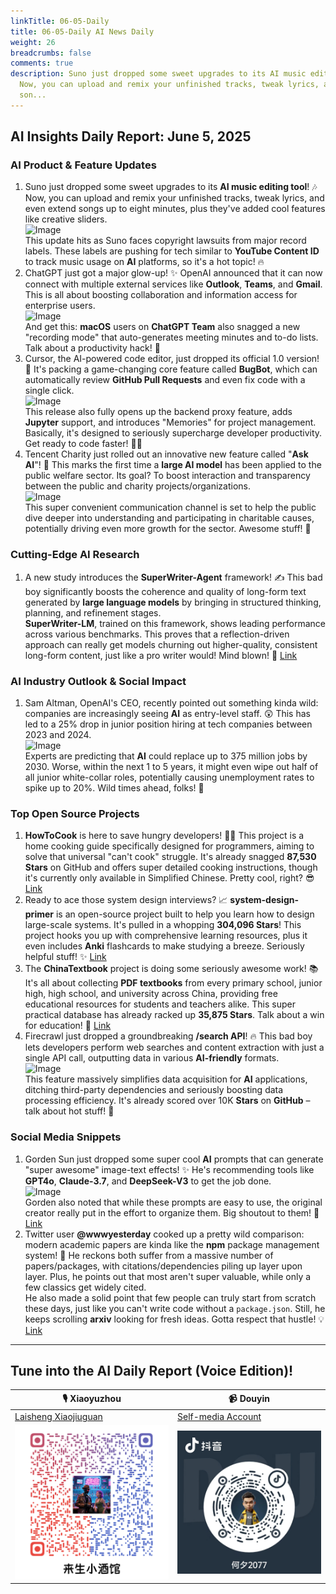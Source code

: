 ```yaml
---
linkTitle: 06-05-Daily
title: 06-05-Daily AI News Daily
weight: 26
breadcrumbs: false
comments: true
description: Suno just dropped some sweet upgrades to its AI music editing tool! 🎶
  Now, you can upload and remix your unfinished tracks, tweak lyrics, and even extend
  son...
---
```

## AI Insights Daily Report: June 5, 2025

### **AI Product & Feature Updates**
1. Suno just dropped some sweet upgrades to its **AI music editing tool**! 🎶 Now, you can upload and remix your unfinished tracks, tweak lyrics, and even extend songs up to eight minutes, plus they've added cool features like creative sliders. <br/> ![Image](https://raw.githubusercontent.com/justlovemaki/imagehub/refs/heads/main/images/2025/07/news_01k02500x1fpyr3khes6xk607p.avif) <br/> This update hits as Suno faces copyright lawsuits from major record labels. These labels are pushing for tech similar to **YouTube Content ID** to track music usage on **AI** platforms, so it's a hot topic! 🔥
2. ChatGPT just got a major glow-up! ✨ OpenAI announced that it can now connect with multiple external services like **Outlook**, **Teams**, and **Gmail**. This is all about boosting collaboration and information access for enterprise users. <br/> ![Image](https://raw.githubusercontent.com/justlovemaki/imagehub/refs/heads/main/images/2025/07/news_01k025043mf1g8ffcy3b3tw4ed.avif) <br/> And get this: **macOS** users on **ChatGPT Team** also snagged a new "recording mode" that auto-generates meeting minutes and to-do lists. Talk about a productivity hack! 🚀
3. Cursor, the AI-powered code editor, just dropped its official 1.0 version! 🤩 It's packing a game-changing core feature called **BugBot**, which can automatically review **GitHub Pull Requests** and even fix code with a single click. <br/> ![Image](https://raw.githubusercontent.com/justlovemaki/imagehub/refs/heads/main/images/2025/07/news_01k0254gtwep7vf6a3csxwr8rr.avif) <br/> This release also fully opens up the backend proxy feature, adds **Jupyter** support, and introduces "Memories" for project management. Basically, it's designed to seriously supercharge developer productivity. Get ready to code faster! 👨‍💻
4. Tencent Charity just rolled out an innovative new feature called "**Ask AI**"! 🙏 This marks the first time a **large AI model** has been applied to the public welfare sector. Its goal? To boost interaction and transparency between the public and charity projects/organizations. <br/> ![Image](https://raw.githubusercontent.com/justlovemaki/imagehub/refs/heads/main/images/2025/07/news_01k025116wfdq8dnc7yqkfem0m.avif) <br/> This super convenient communication channel is set to help the public dive deeper into understanding and participating in charitable causes, potentially driving even more growth for the sector. Awesome stuff! 💖

### **Cutting-Edge AI Research**
1. A new study introduces the **SuperWriter-Agent** framework! ✍️ This bad boy significantly boosts the coherence and quality of long-form text generated by **large language models** by bringing in structured thinking, planning, and refinement stages. <br/> **SuperWriter-LM**, trained on this framework, shows leading performance across various benchmarks. This proves that a reflection-driven approach can really get models churning out higher-quality, consistent long-form content, just like a pro writer would! Mind blown! 🤯 [Link](https://arxiv.org/abs/2506.04180)

### **AI Industry Outlook & Social Impact**
1. Sam Altman, OpenAI's CEO, recently pointed out something kinda wild: companies are increasingly seeing **AI** as entry-level staff. 😲 This has led to a 25% drop in junior position hiring at tech companies between 2023 and 2024. <br/> ![Image](https://raw.githubusercontent.com/justlovemaki/imagehub/refs/heads/main/images/2025/07/news_01k0251508fr9rxmvazzj7adp5.avif) <br/> Experts are predicting that **AI** could replace up to 375 million jobs by 2030. Worse, within the next 1 to 5 years, it might even wipe out half of all junior white-collar roles, potentially causing unemployment rates to spike up to 20%. Wild times ahead, folks! 😬

### **Top Open Source Projects**
1. **HowToCook** is here to save hungry developers! 🧑‍🍳 This project is a home cooking guide specifically designed for programmers, aiming to solve that universal "can't cook" struggle. It's already snagged **87,530 Stars** on GitHub and offers super detailed cooking instructions, though it's currently only available in Simplified Chinese. Pretty cool, right? 😎 [Link](https://github.com/Anduin2017/HowToCook)
2. Ready to ace those system design interviews? 📈 **system-design-primer** is an open-source project built to help you learn how to design large-scale systems. It's pulled in a whopping **304,096 Stars**! This project hooks you up with comprehensive learning resources, plus it even includes **Anki** flashcards to make studying a breeze. Seriously helpful stuff! ✨ [Link](https://github.com/donnemartin/system-design-primer)
3. The **ChinaTextbook** project is doing some seriously awesome work! 📚 It's all about collecting **PDF textbooks** from every primary school, junior high, high school, and university across China, providing free educational resources for students and teachers alike. This super practical database has already racked up **35,875 Stars**. Talk about a win for education! 🌟 [Link](https://github.com/TapXWorld/ChinaTextbook)
4. Firecrawl just dropped a groundbreaking **/search API**! 🔥 This bad boy lets developers perform web searches and content extraction with just a single API call, outputting data in various **AI-friendly** formats. <br/> ![Image](https://raw.githubusercontent.com/justlovemaki/imagehub/refs/heads/main/images/2025/07/news_01k0254jebfeab6z4qw7s6bjef.avif) <br/> This feature massively simplifies data acquisition for **AI** applications, ditching third-party dependencies and seriously boosting data processing efficiency. It's already scored over 10K **Stars** on **GitHub** – talk about hot stuff! 🚀

### **Social Media Snippets**
1. Gorden Sun just dropped some super cool **AI** prompts that can generate "super awesome" image-text effects! ✨ He's recommending tools like **GPT4o**, **Claude-3.7**, and **DeepSeek-V3** to get the job done. <br/> ![Image](https://raw.githubusercontent.com/justlovemaki/imagehub/refs/heads/main/images/2025/07/news_01k0251tgpfbq82znxasn4pms5.avif) <br/> Gorden also noted that while these prompts are easy to use, the original creator really put in the effort to organize them. Big shoutout to them! 🙌 [Link](https://x.com/Gorden_Sun/status/1930466986544308552)
2. Twitter user **@wwwyesterday** cooked up a pretty wild comparison: modern academic papers are kinda like the **npm** package management system! 🤔 He reckons both suffer from a massive number of papers/packages, with citations/dependencies piling up layer upon layer. Plus, he points out that most aren't super valuable, while only a few classics get widely cited. <br/> He also made a solid point that few people can truly start from scratch these days, just like you can't write code without a `package.json`. Still, he keeps scrolling **arxiv** looking for fresh ideas. Gotta respect that hustle! 💡 [Link](https://x.com/wwwgoubuli/status/1930310020312510934)

---

## **Tune into the AI Daily Report (Voice Edition)!**

| 🎙️ **Xiaoyuzhou** | 📹 **Douyin** |
| --- | --- |
| [Laisheng Xiaojiuguan](https://www.xiaoyuzhoufm.com/podcast/683c62b7c1ca9cf575a5030e)  |   [Self-media Account](https://www.douyin.com/user/MS4wLjABAAAAwpwqPQlu38sO38VyWgw9ZjDEnN4bMR5j8x111UxpseHR9DpB6-CveI5KRXOWuFwG)|
| ![Xiaojiuguan](https://raw.githubusercontent.com/justlovemaki/imagehub/refs/heads/main/logo/f959f7984e9163fc50d3941d79a7f262.md.png) | ![Intelligence Station](https://raw.githubusercontent.com/justlovemaki/imagehub/refs/heads/main/logo/7fc30805eeb831e1e2baa3a240683ca3.md.png) |